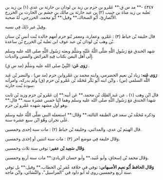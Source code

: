 ٤٣٤٧ -** مد س ق:** عَمْرو بن حزم بن زيد بن لوذان بن حارثة بن عدي (١) بن زيد بن ثعلبة بن زيد مناة بن حبيب (٢) بن عبد حارثة بن مالك بن جشم بن الحارث بن الخزرج الأَنْصارِيّ، أَبُو الضحاك،** وقيل:** أَبُو محمد، الخزرجي، لَهُ صحبة.

وقِيلَ غير ذَلِكَ فِي نسبه.

قال خليفة بْن خياط (٣) : عَمْرو، وعمارة، ومعمر بْنو حزم أمهم خالدة بْنت أنس بْن سنان بْن وهب بْن لوذان بْن عبد عوف ابن ثعلبة بْن الخزرج بْن ساعدة.

شهد الخندق مَعَ رَسُولِ اللَّهِ صَلَّى اللَّهُ عَلَيْهِ وسَلَّمَ وبعثه رَسُول اللَّهِ صلى الله عليه وسلم إِلَى أهل اليمن بكتاب فِيهِ الفرائض والسنن والديات.

**رَوَى عَن:** النَّبِيِّ صلى الله عليه وسَلَّمَ (مد س ق) .

**رَوَى عَنه:** زياد بْن نعيم الحضرمي، وابنه محمد بن عَمْروابن حزم (مد س) ، والنضر بْن عَبد اللَّه السلمي (س) ، وابْن ابنه أَبُو بَكْر مُحَمَّد بْن عَمْرو بْن حزم (ق) ولم يدركه، وامرأته سودة بْنت حارثة.

قال ابْن وهب (١) ، عن عَبد المَلِك بْن محمد،** عَن أبيه:** إن عَمْرو بْن حزم وزيد بْن ثابت شهدا الخندق مَعَ رَسُول اللَّهِ صلى الله عليه وسلم وهما ابْنا خمس عشرة سنة.** قال:** وهو أول مشهد شهده عَمْرو بْن حزم.

وذكره مُحَمَّد بْن سعد في الطبقة الثالثة،** وَقَال:** استعمله النبي صَلَّى اللَّهُ عليه وسلم عَلَى نجران وهُوَ ابْن سبع عشرة سنة.

قال الهيثم بْن عدي، والمدائني، وخليفة بْن خياط (٢) : مات سنة إحدى وخمسين.

وَقَال خليفة فِي موضع آخر (٣) : مات سنة اثنتين أو إحدى وخمسين.

**وَقَال سَعِيد بْن عفير:** توفي سنة ثلاث وخمسين.

وَقَال محمد بْن إسحاق، وأبو عُبَيد،** وأبو حسان الزيادي:** مات سنة أربع وخمسين.

**وَقَال الحافظ أَبُو نعيم الأصبهاني:** توفي في خلافة عُمَر بْن الخطاب،** وقيل:** بل توفي سنة أربع وخمسين.روى له أبو داود في "المراسيل"، والنَّسَائي، وابْن ماجه.